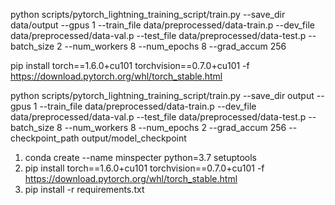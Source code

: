 python scripts/pytorch_lightning_training_script/train.py --save_dir data/output --gpus 1 --train_file data/preprocessed/data-train.p --dev_file data/preprocessed/data-val.p --test_file data/preprocessed/data-test.p --batch_size 2 --num_workers 8 --num_epochs 8 --grad_accum 256

pip install torch==1.6.0+cu101 torchvision==0.7.0+cu101 -f https://download.pytorch.org/whl/torch_stable.html

python scripts/pytorch_lightning_training_script/train.py --save_dir output --gpus 1 --train_file data/preprocessed/data-train.p --dev_file data/preprocessed/data-val.p --test_file data/preprocessed/data-test.p --batch_size 8 --num_workers 8 --num_epochs 2 --grad_accum 256 --checkpoint_path output/model_checkpoint

1. conda create --name minspecter python=3.7 setuptools
2. pip install torch==1.6.0+cu101 torchvision==0.7.0+cu101 -f https://download.pytorch.org/whl/torch_stable.html
3. pip install -r requirements.txt
